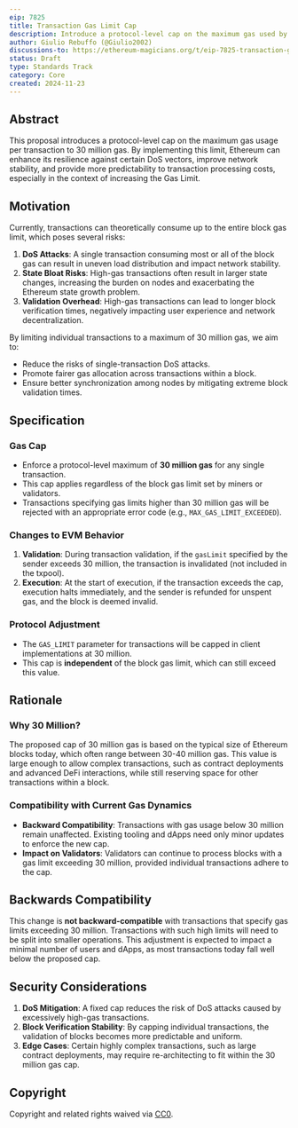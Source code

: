 ```yaml
---
eip: 7825
title: Transaction Gas Limit Cap
description: Introduce a protocol-level cap on the maximum gas used by a transaction to 30 million.
author: Giulio Rebuffo (@Giulio2002)
discussions-to: https://ethereum-magicians.org/t/eip-7825-transaction-gas-limit-cap/21848
status: Draft
type: Standards Track
category: Core
created: 2024-11-23
---
```


## Abstract

This proposal introduces a protocol-level cap on the maximum gas usage per transaction to 30 million gas. By implementing this limit, Ethereum can enhance its resilience against certain DoS vectors, improve network stability, and provide more predictability to transaction processing costs, especially in the context of increasing the Gas Limit.

## Motivation

Currently, transactions can theoretically consume up to the entire block gas limit, which poses several risks:

1. **DoS Attacks**: A single transaction consuming most or all of the block gas can result in uneven load distribution and impact network stability.  
2. **State Bloat Risks**: High-gas transactions often result in larger state changes, increasing the burden on nodes and exacerbating the Ethereum state growth problem.  
3. **Validation Overhead**: High-gas transactions can lead to longer block verification times, negatively impacting user experience and network decentralization.

By limiting individual transactions to a maximum of 30 million gas, we aim to:

- Reduce the risks of single-transaction DoS attacks.  
- Promote fairer gas allocation across transactions within a block.  
- Ensure better synchronization among nodes by mitigating extreme block validation times.

## Specification

### Gas Cap

- Enforce a protocol-level maximum of **30 million gas** for any single transaction.  
- This cap applies regardless of the block gas limit set by miners or validators.  
- Transactions specifying gas limits higher than 30 million gas will be rejected with an appropriate error code (e.g., `MAX_GAS_LIMIT_EXCEEDED`).  

### Changes to EVM Behavior

1. **Validation**: During transaction validation, if the `gasLimit` specified by the sender exceeds 30 million, the transaction is invalidated (not included in the txpool). 
2. **Execution**: At the start of execution, if the transaction exceeds the cap, execution halts immediately, and the sender is refunded for unspent gas, and the block is deemed invalid.

### Protocol Adjustment

- The `GAS_LIMIT` parameter for transactions will be capped in client implementations at 30 million.  
- This cap is **independent** of the block gas limit, which can still exceed this value.  

## Rationale

### Why 30 Million?

The proposed cap of 30 million gas is based on the typical size of Ethereum blocks today, which often range between 30-40 million gas. This value is large enough to allow complex transactions, such as contract deployments and advanced DeFi interactions, while still reserving space for other transactions within a block.

### Compatibility with Current Gas Dynamics

- **Backward Compatibility**: Transactions with gas usage below 30 million remain unaffected. Existing tooling and dApps need only minor updates to enforce the new cap.
- **Impact on Validators**: Validators can continue to process blocks with a gas limit exceeding 30 million, provided individual transactions adhere to the cap.


## Backwards Compatibility

This change is **not backward-compatible** with transactions that specify gas limits exceeding 30 million. Transactions with such high limits will need to be split into smaller operations. This adjustment is expected to impact a minimal number of users and dApps, as most transactions today fall well below the proposed cap.

## Security Considerations

1. **DoS Mitigation**: A fixed cap reduces the risk of DoS attacks caused by excessively high-gas transactions.  
2. **Block Verification Stability**: By capping individual transactions, the validation of blocks becomes more predictable and uniform.  
3. **Edge Cases**: Certain highly complex transactions, such as large contract deployments, may require re-architecting to fit within the 30 million gas cap.


## Copyright

Copyright and related rights waived via [CC0](../LICENSE.md).  
